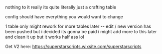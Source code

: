nothing to it really its quite literally just a crafting table 

config should have everything you would want to change 

1 table only might rework for more tables later -- edit / new version has been pushed but i decided its gonna be paid i might add more to this later and clean it up but it works half ass lol

Get V2 here: https://superstarscripts.wixsite.com/superstarscripts
